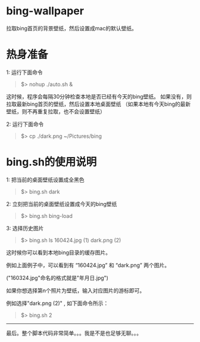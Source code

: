 # bing-wallpaper
拉取bing首页的背景壁纸，然后设置成mac的默认壁纸。

# 热身准备
1: 运行下面命令 
> $> nohup ./auto.sh &
  
  这时候，程序会每隔30分钟检查本地是否已经有今天的bing壁纸。
  如果没有，则拉取最新bing首页的壁纸，然后设置本地桌面壁纸
  （如果本地有今天bing的最新壁纸，则不再重复拉取，也不会设置壁纸）
  
2: 运行下面命令
  
> $> cp ./dark.png ~/Pictures/bing

# bing.sh的使用说明
1: 把当前的桌面壁纸设置成全黑色
> $> bing.sh dark
  
2: 立刻把当前的桌面壁纸设置成今天的bing壁纸
> $> bing.sh bing-load

3: 选择历史图片
> $> bing.sh ls
160424.jpg (1)
dark.png (2)

这时候你可以看到本地bing目录的缓存图片。

例如上面例子中，可以看到有 “160424.jpg” 和 “dark.png” 两个图片。

("160324.jpg"命名的格式就是"年月日.jpg")

如果你想选择第n个照片为壁纸，输入对应图片的游标即可。

例如选择"dark.png (2)" , 如下面命令所示：
> $> bing.sh 2

---
最后。整个脚本代码非常简单。。。我是不是也足够无聊。。。
